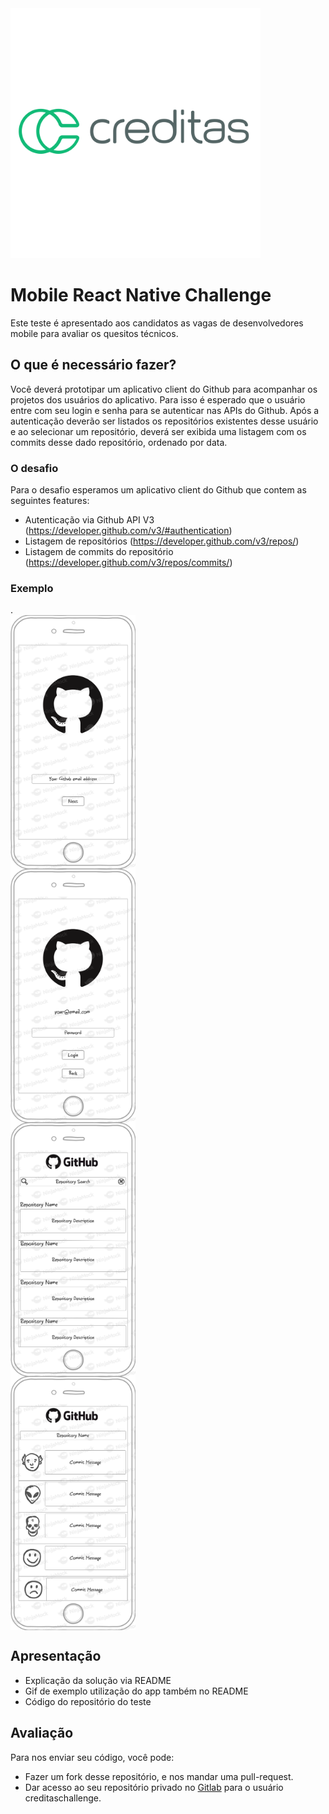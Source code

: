 <img src="images/creditas-vector-logo.svg" width="400">

# Mobile React Native Challenge

Este teste é apresentado aos candidatos as vagas de desenvolvedores mobile para avaliar os quesitos técnicos.

## O que é necessário fazer?

Você deverá prototipar um aplicativo client do Github para acompanhar os projetos dos usuários do aplicativo.
Para isso é esperado que o usuário entre com seu login e senha para se autenticar nas APIs do Github.
Após a autenticação deverão ser listados os repositórios existentes desse usuário e ao selecionar um repositório, deverá ser exibida uma listagem com os commits desse dado repositório, ordenado por data.

### O desafio

Para o desafio esperamos um aplicativo client do Github que contem as seguintes features:

- Autenticação via Github API V3 (https://developer.github.com/v3/#authentication)
- Listagem de repositórios (https://developer.github.com/v3/repos/)
- Listagem de commits do repositório (https://developer.github.com/v3/repos/commits/)

### Exemplo

.
  <img style="display: block; margin: 0;" src="images/login1.png" width="200">
  <img style="display: block; margin: 0;" src="images/login2.png" width="200">
  <img style="display: block; margin: 0;" src="images/repositories.png" width="200">
  <img style="display: block; margin: 0;" src="images/commits.png" width="200">

## Apresentação

- Explicação da solução via README
- Gif de exemplo utilização do app também no README
- Código do repositório do teste

## Avaliação

Para nos enviar seu código, você pode:

- Fazer um fork desse repositório, e nos mandar uma pull-request.
- Dar acesso ao seu repositório privado no [Gitlab](http://gitlab.com/) para o usuário creditaschallenge.